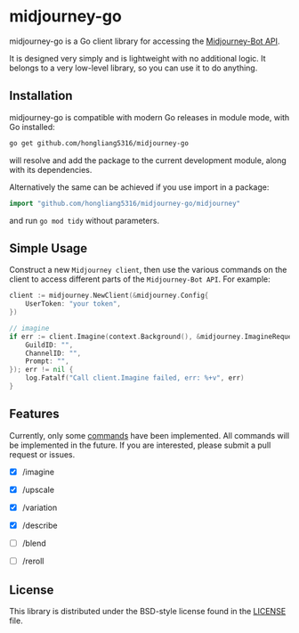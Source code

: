 # midjourney-go #

midjourney-go is a Go client library for accessing the [Midjourney-Bot API](https://midjourney.com/).

It is designed very simply and is lightweight with no additional logic. It belongs to a very low-level library, so you can use it to do anything.

## Installation ##

midjourney-go is compatible with modern Go releases in module mode, with Go installed:

```bash
go get github.com/hongliang5316/midjourney-go
```

will resolve and add the package to the current development module, along with its dependencies.

Alternatively the same can be achieved if you use import in a package:

```go
import "github.com/hongliang5316/midjourney-go/midjourney"
```

and run `go mod tidy` without parameters.

## Simple Usage ##

Construct a new `Midjourney client`, then use the various commands on the client to
access different parts of the `Midjourney-Bot API`. For example:

```go
client := midjourney.NewClient(&midjourney.Config{
    UserToken: "your token",
})

// imagine
if err := client.Imagine(context.Background(), &midjourney.ImagineRequest{
    GuildID: "",
    ChannelID: "",
    Prompt: "",
}); err != nil {
    log.Fatalf("Call client.Imagine failed, err: %+v", err)
}
```

## Features ##

Currently, only some [commands](https://docs.midjourney.com/docs/command-list) have been implemented. All commands will be implemented in the future. If you are interested, please submit a pull request or issues.

- [x] /imagine

- [x] /upscale

- [x] /variation

- [x] /describe

- [ ] /blend

- [ ] /reroll

## License ##

This library is distributed under the BSD-style license found in the [LICENSE](./LICENSE)
file.

